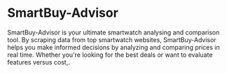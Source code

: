 # SmartBuy-Advisor
SmartBuy-Advisor is your ultimate smartwatch analysing and comparison tool. By scraping data from top smartwatch websites, SmartBuy-Advisor helps you make informed decisions by analyzing and comparing prices in real time. Whether you're looking for the best deals or want to evaluate features versus cost,.
